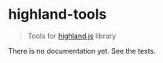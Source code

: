 # highland-tools

> Tools for [highland.js](https://caolan.github.io/highland) library

There is no documentation yet. See the tests.
